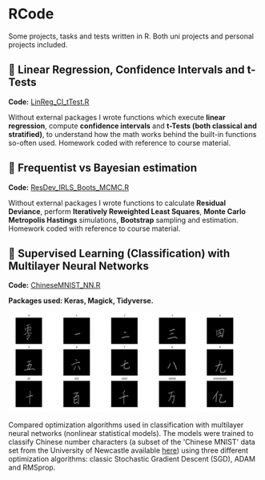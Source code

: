 # RCode
Some projects, tasks and tests written in R. Both uni projects and personal projects included.

## :pushpin: Linear Regression, Confidence Intervals and t-Tests
**Code:** [LinReg_CI_tTest.R](https://github.com/xiancaicai/RCode/blob/main/LinReg_CI_tTest.R)

Without external packages I wrote functions which execute **linear regression**, compute **confidence intervals** and **t-Tests (both classical and stratified)**, to understand how the math works behind the built-in functions so-often used. Homework coded with reference to course material.

## :pushpin: Frequentist vs Bayesian estimation
**Code:** [ResDev_IRLS_Boots_MCMC.R](https://github.com/xiancaicai/RCode/blob/main/ResDev_IRLS_Boots_MCMC.R)

Without external packages I wrote functions to calculate **Residual Deviance**, perform **Iteratively Reweighted Least Squares**, **Monte Carlo Metropolis Hastings** simulations, **Bootstrap** sampling and estimation. Homework coded with reference to course material.

## :pushpin: Supervised Learning (Classification) with Multilayer Neural Networks
**Code:** [ChineseMNIST_NN.R](https://github.com/xiancaicai/RCode/blob/main/ChineseMNIST_NN.R)

**Packages used: Keras, Magick, Tidyverse.**

<img src="chinesemnist.png" height="200">

Compared optimization algorithms used in classification with multilayer neural networks (nonlinear statistical models). The models were trained to classify Chinese number characters (a subset of the 'Chinese MNIST' data set from the University of Newcastle available [here](https://data.ncl.ac.uk/articles/dataset/Handwritten_Chinese_Numbers/10280831/1)) using three different optimization algorithms: classic Stochastic Gradient Descent (SGD), ADAM and RMSprop. 
